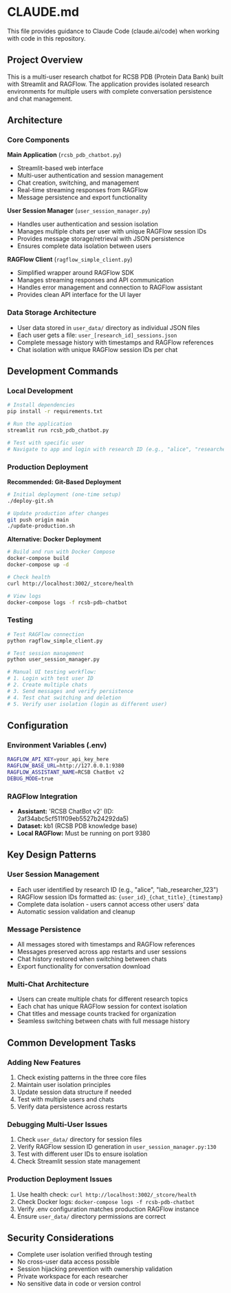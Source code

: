 # CLAUDE.md

This file provides guidance to Claude Code (claude.ai/code) when working with code in this repository.

## Project Overview

This is a multi-user research chatbot for RCSB PDB (Protein Data Bank) built with Streamlit and RAGFlow. The application provides isolated research environments for multiple users with complete conversation persistence and chat management.

## Architecture

### Core Components

**Main Application** (`rcsb_pdb_chatbot.py`)
- Streamlit-based web interface
- Multi-user authentication and session management
- Chat creation, switching, and management
- Real-time streaming responses from RAGFlow
- Message persistence and export functionality

**User Session Manager** (`user_session_manager.py`) 
- Handles user authentication and session isolation
- Manages multiple chats per user with unique RAGFlow session IDs
- Provides message storage/retrieval with JSON persistence
- Ensures complete data isolation between users

**RAGFlow Client** (`ragflow_simple_client.py`)
- Simplified wrapper around RAGFlow SDK
- Manages streaming responses and API communication
- Handles error management and connection to RAGFlow assistant
- Provides clean API interface for the UI layer

### Data Storage Architecture

- User data stored in `user_data/` directory as individual JSON files
- Each user gets a file: `user_[research_id]_sessions.json`
- Complete message history with timestamps and RAGFlow references
- Chat isolation with unique RAGFlow session IDs per chat

## Development Commands

### Local Development
```bash
# Install dependencies
pip install -r requirements.txt

# Run the application
streamlit run rcsb_pdb_chatbot.py

# Test with specific user
# Navigate to app and login with research ID (e.g., "alice", "researcher_123")
```

### Production Deployment

**Recommended: Git-Based Deployment**
```bash
# Initial deployment (one-time setup)
./deploy-git.sh

# Update production after changes
git push origin main
./update-production.sh
```

**Alternative: Docker Deployment**
```bash
# Build and run with Docker Compose
docker-compose build
docker-compose up -d

# Check health
curl http://localhost:3002/_stcore/health

# View logs
docker-compose logs -f rcsb-pdb-chatbot
```

### Testing
```bash
# Test RAGFlow connection
python ragflow_simple_client.py

# Test session management
python user_session_manager.py

# Manual UI testing workflow:
# 1. Login with test user ID
# 2. Create multiple chats
# 3. Send messages and verify persistence
# 4. Test chat switching and deletion
# 5. Verify user isolation (login as different user)
```

## Configuration

### Environment Variables (.env)
```bash
RAGFLOW_API_KEY=your_api_key_here
RAGFLOW_BASE_URL=http://127.0.0.1:9380
RAGFLOW_ASSISTANT_NAME=RCSB ChatBot v2
DEBUG_MODE=true
```

### RAGFlow Integration
- **Assistant:** 'RCSB ChatBot v2' (ID: 2af34abc5cf511f09eb5527b24292da5)
- **Dataset:** kb1 (RCSB PDB knowledge base) 
- **Local RAGFlow:** Must be running on port 9380

## Key Design Patterns

### User Session Management
- Each user identified by research ID (e.g., "alice", "lab_researcher_123")
- RAGFlow session IDs formatted as: `{user_id}_{chat_title}_{timestamp}`
- Complete data isolation - users cannot access other users' data
- Automatic session validation and cleanup

### Message Persistence
- All messages stored with timestamps and RAGFlow references
- Messages preserved across app restarts and user sessions
- Chat history restored when switching between chats
- Export functionality for conversation download

### Multi-Chat Architecture
- Users can create multiple chats for different research topics
- Each chat has unique RAGFlow session for context isolation
- Chat titles and message counts tracked for organization
- Seamless switching between chats with full message history

## Common Development Tasks

### Adding New Features
1. Check existing patterns in the three core files
2. Maintain user isolation principles
3. Update session data structure if needed
4. Test with multiple users and chats
5. Verify data persistence across restarts

### Debugging Multi-User Issues
1. Check `user_data/` directory for session files
2. Verify RAGFlow session ID generation in `user_session_manager.py:130`
3. Test with different user IDs to ensure isolation
4. Check Streamlit session state management

### Production Deployment Issues
1. Use health check: `curl http://localhost:3002/_stcore/health`
2. Check Docker logs: `docker-compose logs -f rcsb-pdb-chatbot`
3. Verify .env configuration matches production RAGFlow instance
4. Ensure `user_data/` directory permissions are correct

## Security Considerations

- Complete user isolation verified through testing
- No cross-user data access possible
- Session hijacking prevention with ownership validation
- Private workspace for each researcher
- No sensitive data in code or version control